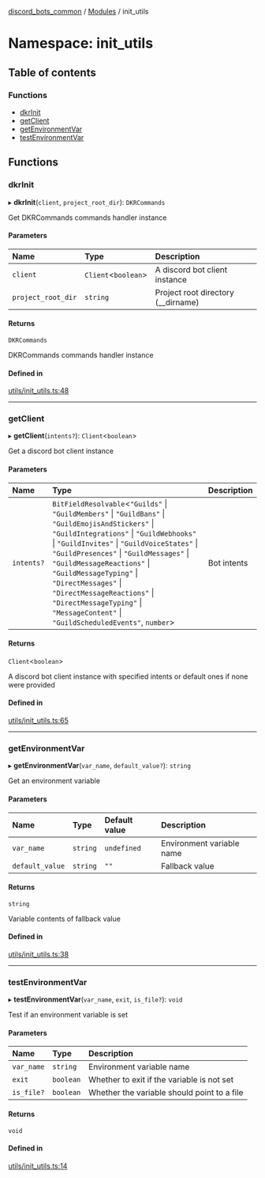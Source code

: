 [discord_bots_common](../README.md) / [Modules](../modules.md) / init\_utils

# Namespace: init\_utils

## Table of contents

### Functions

- [dkrInit](init_utils.md#dkrinit)
- [getClient](init_utils.md#getclient)
- [getEnvironmentVar](init_utils.md#getenvironmentvar)
- [testEnvironmentVar](init_utils.md#testenvironmentvar)

## Functions

### dkrInit

▸ **dkrInit**(`client`, `project_root_dir`): `DKRCommands`

Get DKRCommands commands handler instance

#### Parameters

| Name | Type | Description |
| :------ | :------ | :------ |
| `client` | `Client`<`boolean`\> | A discord bot client instance |
| `project_root_dir` | `string` | Project root directory (__dirname) |

#### Returns

`DKRCommands`

DKRCommands commands handler instance

#### Defined in

[utils/init_utils.ts:48](https://github.com/dgudim/Discord-bots-common/blob/286d453/src/utils/init_utils.ts#L48)

___

### getClient

▸ **getClient**(`intents?`): `Client`<`boolean`\>

Get a discord bot client instance

#### Parameters

| Name | Type | Description |
| :------ | :------ | :------ |
| `intents?` | `BitFieldResolvable`<``"Guilds"`` \| ``"GuildMembers"`` \| ``"GuildBans"`` \| ``"GuildEmojisAndStickers"`` \| ``"GuildIntegrations"`` \| ``"GuildWebhooks"`` \| ``"GuildInvites"`` \| ``"GuildVoiceStates"`` \| ``"GuildPresences"`` \| ``"GuildMessages"`` \| ``"GuildMessageReactions"`` \| ``"GuildMessageTyping"`` \| ``"DirectMessages"`` \| ``"DirectMessageReactions"`` \| ``"DirectMessageTyping"`` \| ``"MessageContent"`` \| ``"GuildScheduledEvents"``, `number`\> | Bot intents |

#### Returns

`Client`<`boolean`\>

A discord bot client instance with specified intents or default ones if none were provided

#### Defined in

[utils/init_utils.ts:65](https://github.com/dgudim/Discord-bots-common/blob/286d453/src/utils/init_utils.ts#L65)

___

### getEnvironmentVar

▸ **getEnvironmentVar**(`var_name`, `default_value?`): `string`

Get an environment variable

#### Parameters

| Name | Type | Default value | Description |
| :------ | :------ | :------ | :------ |
| `var_name` | `string` | `undefined` | Environment variable name |
| `default_value` | `string` | `""` | Fallback value |

#### Returns

`string`

Variable contents of fallback value

#### Defined in

[utils/init_utils.ts:38](https://github.com/dgudim/Discord-bots-common/blob/286d453/src/utils/init_utils.ts#L38)

___

### testEnvironmentVar

▸ **testEnvironmentVar**(`var_name`, `exit`, `is_file?`): `void`

Test if an environment variable is set

#### Parameters

| Name | Type | Description |
| :------ | :------ | :------ |
| `var_name` | `string` | Environment variable name |
| `exit` | `boolean` | Whether to exit if the variable is not set |
| `is_file?` | `boolean` | Whether the variable should point to a file |

#### Returns

`void`

#### Defined in

[utils/init_utils.ts:14](https://github.com/dgudim/Discord-bots-common/blob/286d453/src/utils/init_utils.ts#L14)
